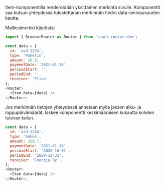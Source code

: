 Item-komponentilla renderöidään yksittäinen merkintä sivulle.
Komponentti saa kutsun yhteydessä tulostettanan merkinnän tiedot
data-ominausuuden kautta.

Malliesimerkki käytöstä:

```js
import { BrowserRouter as Router } from 'react-router-dom';

const data = {
  id: 'asd-1234',
  type: 'Puhelin',
  amount: 26.9,
  paymentDate: '2021-01-16',
  perioidStart: '',
  periodEnd: '',
  receiver: 'Elisa',
};
<Router>
  <Item data={data} />
</Router>;
```

Jos merkinnän tietojen yhteydessä annetaan myös jakson alku- ja
loppupäivämäärät, laskee komponentti keskimääräisen kukautta kohden tulevan kulun.

```js
const data = {
  id: 'asd-1234',
  type: 'Sähkö',
  amount: 359.7,
  paymentDate: '2021-01-16',
  perioidStart: '2020-10-01',
  periodEnd: '2020-12-31',
  receiver: 'Energia Oy',
};
<Router>
  <Item data={data} />
</Router>;
```
